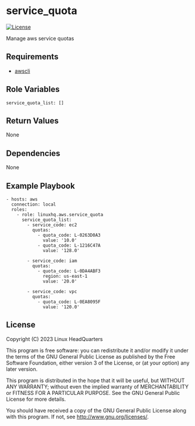 # service\_quota

[![License](https://img.shields.io/badge/license-GPLv3-lightgreen)](https://www.gnu.org/licenses/gpl-3.0.en.html#license-text)

Manage aws service quotas

## Requirements

* [awscli](https://pypi.org/project/awscli)

## Role Variables

    service_quota_list: []

## Return Values

None

## Dependencies

None

## Example Playbook

    - hosts: aws
      connection: local
      roles:
        - role: linuxhq.aws.service_quota
          service_quota_list:
            - service_code: ec2
              quotas:
                - quota_code: L-0263D0A3
                  value: '10.0'
                - quota_code: L-1216C47A
                  value: '128.0'

            - service_code: iam
              quotas:
                - quota_code: L-0DA4ABF3
                  region: us-east-1
                  value: '20.0'

            - service_code: vpc
              quotas:
                - quota_code: L-0EA8095F
                  value: '120.0'

## License

Copyright (C) 2023 Linux HeadQuarters

This program is free software: you can redistribute it and/or modify
it under the terms of the GNU General Public License as published by
the Free Software Foundation, either version 3 of the License, or
(at your option) any later version.

This program is distributed in the hope that it will be useful,
but WITHOUT ANY WARRANTY; without even the implied warranty of
MERCHANTABILITY or FITNESS FOR A PARTICULAR PURPOSE. See the
GNU General Public License for more details.

You should have received a copy of the GNU General Public License
along with this program. If not, see <http://www.gnu.org/licenses/>.
